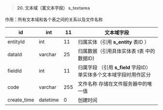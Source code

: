 > #### 20. 文本域（富文本字段） s_textarea

作用：所有文本域和各个表之间的关系以及文件名称

| id          | int      | 11   | 文本域字段                                                   |
| ----------- | -------- | ---- | ------------------------------------------------------------ |
| entityId    | int      | 11   | 归属实体（引用 **s_entity** 表ID ）                          |
| dataId      | varchar  | 25   | 归属数据（引用具体实体表 t表 中的数据ID)                     |
| fieldId     | int      | 11   | 归属字段 （引用 **s_field** 字段ID） 单实体多个文本域字段时用作区分 |
| code        | varchar  | 255  | 文件名称 存储在文件服务器中的唯一值                          |
| create_time | datetime | 0    | 创建时间                                                     |